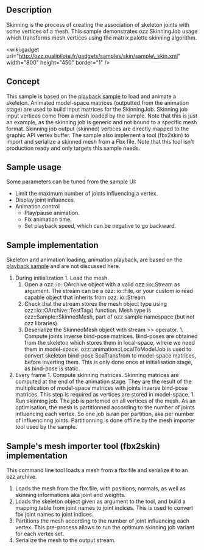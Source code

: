 ## Description ##
Skinning is the process of creating the association of skeleton joints with some vertices of a mesh. This sample demonstrates ozz SkinningJob usage which transforms mesh vertices using the matrix palette skinning algorithm.

&lt;wiki:gadget url="http://ozz.qualipilote.fr/gadgets/samples/skin/sample\_skin.xml" width="800" height="450" border="1" /&gt;

## Concept ##
This sample is based on the [playback sample](SamplePlayback.md) to load and animate a skeleton. Animated model-space matrices (outputted from the animation stage) are used to build input matrices for the SkinningJob. Skinning job input vertices come from a mesh loaded by the sample. Note that this is just an example, as the skinning job is generic and not bound to a specific mesh format. Skinning job output (skinned) vertices are directly mapped to the graphic API vertex buffer.
The sample also implement a tool (fbx2skin) to import and serialize a skinned mesh from a Fbx file. Note that this tool isn't production ready and only targets this sample needs.

## Sample usage ##
Some parameters can be tuned from the sample UI:
  * Limit the maximum number of joints influencing a vertex.
  * Display joint influences.
  * Animation control
    * Play/pause animation.
    * Fix animation time.
    * Set playback speed, which can be negative to go backward.

## Sample implementation ##
Skeleton and animation loading, animation playback, are based on the [playback sample](SamplePlayback.md) and are not discussed here.
  1. During initialization
    1. Load the mesh.
      1. Open a ozz::io::OArchive object with a valid ozz::io::Stream as argument. The stream can be a ozz::io::File, or your custom io read capable object that inherits from ozz::io::Stream.
      1. Check that the stream stores the mesh object type using ozz::io::OArchive::TestTag() function. Mesh type is ozz::Sample::SkinnedMesh, part of ozz sample namespace (but not ozz libraries).
      1. Deserialize the SkinnedMesh object with stream >> operator.
    1. Compute joints inverse bind-pose matrices. Bind-poses are obtained from the skeleton which stores them in local-space, where we need them in model-space. ozz::animation::LocalToModelJob is used to convert skeleton bind-pose SoaTransfrom to model-space matrices, before inverting them. This is only done once at initialisation stage, as bind-pose is static.
  1. Every frame
    1. Compute skinning matrices. Skinning matrices are computed at the end of the animation stage. They are the result of the multiplication of model-space matrices with joints inverse bind-pose matrices. This step is required as vertices are stored in model-space.
    1. Run skinning job. The job is perfomed on all vertices of the mesh. As an optimisation, the mesh is partitionned according to the number of joints influencing each vertex. So one job is ran per partition, aka per number of influencinng joints. Partitionning is done offline by the mesh importer tool used by the sample.

## Sample's mesh importer tool (fbx2skin) implementation ##
This command line tool loads a mesh from a fbx file and serialize it to an ozz archive.
  1. Loads the mesh from the fbx file, with positions, normals, as well as skinning informations aka joint and weights.
  1. Loads the skeleton object given as argument to the tool, and build a mapping table from joint names to joint indices. This is used to convert fbx joint names to joint indices.
  1. Partitions the mesh according to the number of joint influencing each vertex. This pre-process allows to run the optimum skinning job variant for each vertex set.
  1. Serialize the mesh to the output stream.